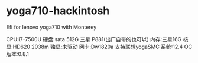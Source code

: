 # yoga710-hackintosh
Efi for lenovo yoga710 with Monterey


CPU:i7-7500U
硬盘:sata 512G 三星 P881(出厂自带的也可以)
内存:三星16G
核显:HD620 2038m
独显:未驱动
网卡:Dw1820a
支持联想yogaSMC
系统:12.4
OC版本:0.8.1
